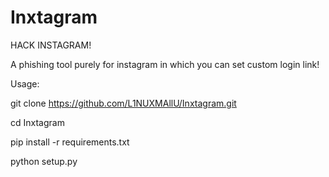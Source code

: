 # Inxtagram
 HACK INSTAGRAM!

A phishing tool purely for instagram in which you can set custom login link!

Usage:

git clone https://github.com/L1NUXMAllU/Inxtagram.git

cd Inxtagram

pip install -r requirements.txt

python setup.py



